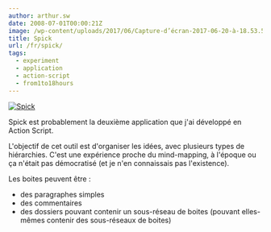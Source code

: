 ```yaml
---
author: arthur.sw
date: 2008-07-01T00:00:21Z
image: /wp-content/uploads/2017/06/Capture-d’écran-2017-06-20-à-18.53.54-thumb.png
title: Spick
url: /fr/spick/
tags:
  - experiment
  - application
  - action-script
  - from1to18hours
---
```


[![Spick](/wp-content/uploads/2017/06/Capture-d’écran-2017-06-20-à-18.53.54.png)](http://arthurmasson.xyz/old/Spick.html)

Spick est probablement la deuxième application que j'ai développé en Action Script.

L'objectif de cet outil est d'organiser les idées, avec plusieurs types de hiérarchies. C'est une expérience proche du mind-mapping, à l'époque ou ça n'était pas démocratisé (et je n'en connaissais pas l'existence).

Les boites peuvent être :

  * des paragraphes simples
  * des commentaires
  * des dossiers pouvant contenir un sous-réseau de boites (pouvant elles-mêmes contenir des sous-réseaux de boites)